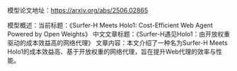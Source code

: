模型论文地址：https://arxiv.org/abs/2506.02865

模型概述：当前标题：《Surfer-H Meets Holo1: Cost-Efficient Web Agent Powered by Open Weights》
中文文章标题：《Surfer-H遇见Holo1：由开放权重驱动的成本效益高的网络代理》
文章内容：本文介绍了一种名为Surfer-H Meets Holo1的成本效益高、基于开放权重的网络代理，旨在提升Web代理的效率与性能。
